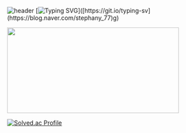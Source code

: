 ![header](https://capsule-render.vercel.app/api?type=waving&color=timeGradient&text=Welcome%20to%20Seeun's%20GitHub%20👋&animation=twinkling&fontSize=30&fontAlignY=40&fontAlign=70&height=250)
[![Typing SVG](https://readme-typing-svg.demolab.com/?lines=👏Welcome+to+Seeun's+Github!👏;)]([https://git.io/typing-sv](https://blog.naver.com/stephany_77)g)

<a href="https://www.gitanimals.org/en_US?utm_medium=image&utm_source=Choiseeun0815&utm_content=farm">
<img
  src="https://render.gitanimals.org/farms/Choiseeun0815"
  width="400"
  height="200"
/>
</a>

[![Solved.ac Profile](http://mazassumnida.wtf/api/v2/generate_badge?boj=salmons11)](https://solved.ac/salmons11/)

<!--
**Choiseeun0815/Choiseeun0815** is a ✨ _special_ ✨ repository because its `README.md` (this file) appears on your GitHub profile.

Here are some ideas to get you started:

- 🔭 I’m currently working on ...
- 🌱 I’m currently learning ...
- 👯 I’m looking to collaborate on ...
- 🤔 I’m looking for help with ...
- 💬 Ask me about ...
- 📫 How to reach me: ...
- 😄 Pronouns: ...
- ⚡ Fun fact: ...
-->
